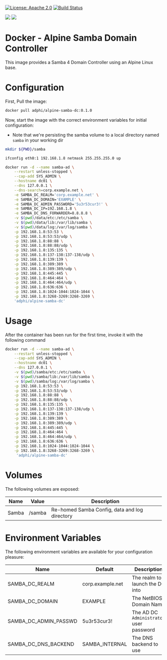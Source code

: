 [![License: Apache 2.0](https://img.shields.io/badge/license-Apache--2.0-blue.svg)](https://www.apache.org/licenses/LICENSE-2.0.html)
[![Build Status](https://travis-ci.org/LasLabs/docker-alpine-samba-dc.svg?branch=master)](https://travis-ci.org/LasLabs/docker-alpine-samba-dc)

[![](https://images.microbadger.com/badges/image/adphi/alpine-samba-dc.svg)](https://microbadger.com/images/adphi/alpine-samba-dc "Get your own image badge on microbadger.com")
[![](https://images.microbadger.com/badges/version/adphi/alpine-samba-dc.svg)](https://microbadger.com/images/adphi/alpine-samba-dc "Get your own version badge on microbadger.com")

Docker - Alpine Samba Domain Controller
=======================================

This image provides a Samba 4 Domain Controller using an Alpine Linux base.

Configuration
=============
First, Pull the image:

```bash
docker pull adphi/alpine-samba-dc:0.1.0
```

Now, start the image with the correct environment variables for initial
configuration:

* Note that we're persisting the samba volume to a local directory named
`samba` in your working dir

```bash
mkdir ${PWD}/samba

ifconfig eth0:1 192.168.1.8 netmask 255.255.255.0 up

docker run -d --name samba-ad \
    --restart unless-stopped \
    --cap-add SYS_ADMIN \
    --hostname dc01 \
    --dns 127.0.0.1 \
    --dns-search=corp.example.net \
    -e SAMBA_DC_REALM='corp.example.net' \
    -e SAMBA_DC_DOMAIN='EXAMPLE' \
    -e SAMBA_DC_ADMIN_PASSWORD='5u3r53cur3!' \
    -e SAMBA_DC_IP=192.168.1.8 \
    -e SAMBA_DC_DNS_FORWARDER=8.8.8.8 \
    -v $(pwd)/data/etc:/etc/samba \
    -v $(pwd)/data/lib:/var/lib/samba \
    -v $(pwd)/data/log:/var/log/samba \
    -p 192.168.1.8:53:53 \
    -p 192.168.1.8:53:53/udp \
    -p 192.168.1.8:88:88 \
    -p 192.168.1.8:88:88/udp \
    -p 192.168.1.8:135:135 \
    -p 192.168.1.8:137-138:137-138/udp \
    -p 192.168.1.8:139:139 \
    -p 192.168.1.8:389:389 \
    -p 192.168.1.8:389:389/udp \
    -p 192.168.1.8:445:445 \
    -p 192.168.1.8:464:464 \
    -p 192.168.1.8:464:464/udp \
    -p 192.168.1.8:636:636 \
    -p 192.168.1.8:1024-1044:1024-1044 \
    -p 192.168.1.8:3268-3269:3268-3269 \
    'adphi/alpine-samba-dc'
```

Usage
=====
After the container has been run for the first time, invoke it with the following command

```bash
docker run -d --name samba-ad \
    --restart unless-stopped \
    --cap-add SYS_ADMIN \
    --hostname dc01 \
    --dns 127.0.0.1 \
    -v $(pwd)/samba/etc:/etc/samba \
    -v $(pwd)/samba/lib:/var/lib/samba \
    -v $(pwd)/samba/log:/var/log/samba \
    -p 192.168.1.8:53:53 \
	-p 192.168.1.8:53:53/udp \
	-p 192.168.1.8:88:88 \
	-p 192.168.1.8:88:88/udp \
	-p 192.168.1.8:135:135 \
	-p 192.168.1.8:137-138:137-138/udp \
	-p 192.168.1.8:139:139 \
	-p 192.168.1.8:389:389 \
	-p 192.168.1.8:389:389/udp \
	-p 192.168.1.8:445:445 \
	-p 192.168.1.8:464:464 \
	-p 192.168.1.8:464:464/udp \
	-p 192.168.1.8:636:636 \
	-p 192.168.1.8:1024-1044:1024-1044 \
	-p 192.168.1.8:3268-3269:3268-3269 \
     'adphi/alpine-samba-dc'
```

Volumes
=======

The following volumes are exposed:


| Name | Value | Description |
|------|-------|-------------|
| Samba | /samba | Re-homed Samba Config, data and log directory |

Environment Variables
=====================

The following environment variables are available for your configuration
pleasure:

| Name | Default | Description |
|------|---------|-------------|
| SAMBA_DC_REALM | corp.example.net | The realm to launch the DC into
| SAMBA_DC_DOMAIN | EXAMPLE | The NetBIOS Domain Name
| SAMBA_DC_ADMIN_PASSWD | 5u3r53cur3! | The AD DC `Administrator` user password
| SAMBA_DC_DNS_BACKEND | SAMBA_INTERNAL | The DNS backend to use

